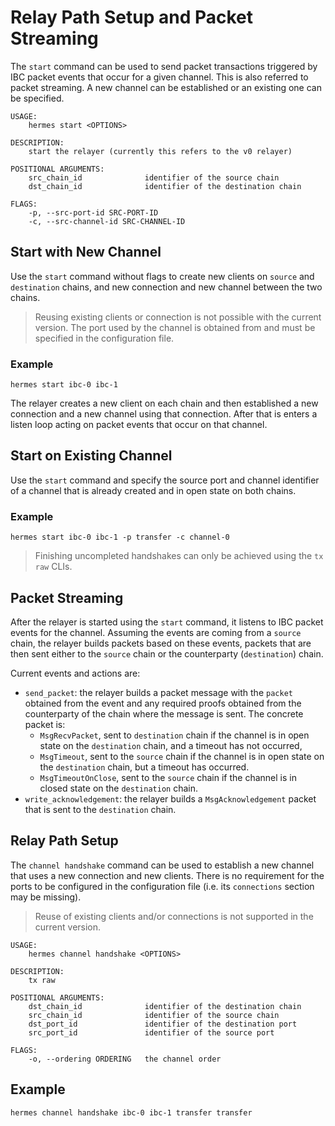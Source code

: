 # Relay Path Setup and Packet Streaming
The `start` command can be used to send packet transactions triggered by IBC packet events that occur for a given channel. This is also referred to packet streaming.
A new channel can be established or an existing one can be specified.

```shell script
USAGE:
    hermes start <OPTIONS>

DESCRIPTION:
    start the relayer (currently this refers to the v0 relayer)

POSITIONAL ARGUMENTS:
    src_chain_id              identifier of the source chain
    dst_chain_id              identifier of the destination chain

FLAGS:
    -p, --src-port-id SRC-PORT-ID
    -c, --src-channel-id SRC-CHANNEL-ID
```

## Start with New Channel

Use the `start` command without flags to create new clients on `source` and `destination` chains, and new connection and new channel between the two chains.

> Reusing existing clients or connection is not possible with the current version. The port used by the channel is obtained from and must be specified in the configuration file.

### Example

```shell script
hermes start ibc-0 ibc-1
```

The relayer creates a new client on each chain and then established a new connection and a new channel using that connection. After that is enters a listen loop acting on packet events that occur on that channel.

## Start on Existing Channel

Use the `start` command and specify the source port and channel identifier of a channel that is already created and in open state on both chains.

### Example

```shell script
hermes start ibc-0 ibc-1 -p transfer -c channel-0
```

> Finishing uncompleted handshakes can only be achieved using the `tx raw` CLIs.

## Packet Streaming

After the relayer is started using the `start` command, it listens to IBC packet events for the channel. Assuming the events are coming from a `source` chain, the relayer builds packets based on these events, packets that are then sent either to the `source` chain or the counterparty (`destination`) chain. 

Current events and actions are:

- `send_packet`: the relayer builds a packet message with the `packet` obtained from the event and any required proofs obtained from the counterparty of the chain where the message is sent. The concrete packet is:
  - `MsgRecvPacket`, sent to `destination` chain if the channel is in open state on the `destination` chain, and a timeout has not occurred,
  - `MsgTimeout`, sent to the `source` chain if the channel is in open state on the `destination` chain, but a timeout has occurred.
  - `MsgTimeoutOnClose`, sent to the `source` chain if the channel is in closed state on the `destination` chain.
- `write_acknowledgement`: the relayer builds a `MsgAcknowledgement` packet that is sent to the `destination` chain.

## Relay Path Setup

The `channel handshake` command can be used to establish a new channel that uses a new connection and new clients. There is no requirement for the ports to be configured in the configuration file (i.e. its `connections` section may be missing).

> Reuse of existing clients and/or connections is not supported in the current version.

```shell script
USAGE:
    hermes channel handshake <OPTIONS>

DESCRIPTION:
    tx raw

POSITIONAL ARGUMENTS:
    dst_chain_id              identifier of the destination chain
    src_chain_id              identifier of the source chain
    dst_port_id               identifier of the destination port
    src_port_id               identifier of the source port

FLAGS:
    -o, --ordering ORDERING   the channel order
```

## Example

```shell script
hermes channel handshake ibc-0 ibc-1 transfer transfer
```
